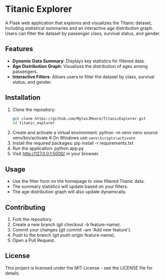 # Titanic Explorer

A Flask web application that explores and visualizes the Titanic dataset, including statistical summaries and an interactive age distribution graph. Users can filter the dataset by passenger class, survival status, and gender.

## Features

- **Dynamic Data Summary**: Displays key statistics for filtered data.
- **Age Distribution Graph**: Visualizes the distribution of ages among passengers.
- **Interactive Filters**: Allows users to filter the dataset by class, survival status, and gender.

## Installation

1. Clone the repository:
   ```bash
   git clone https://github.com/MylesJMoore/TitanicExplorer.git
   cd titanic_explorer
   ```
2. Create and activate a virtual environment:
   python -m venv venv
   source venv/bin/activate # On Windows use `venv\Scripts\activate`
3. Install the required packages:
   pip install -r requirements.txt
4. Run the application:
   python app.py
5. Visit http://127.0.0.1:5000/ in your browser.

## Usage

- Use the filter form on the homepage to view filtered Titanic data.
- The summary statistics will update based on your filters.
- The age distribution graph will also update dynamically.

## Contributing

1. Fork the repository.
2. Create a new branch (git checkout -b feature-name).
3. Commit your changes (git commit -am 'Add new feature').
4. Push to the branch (git push origin feature-name).
5. Open a Pull Request.

## License

This project is licensed under the MIT License - see the LICENSE file for details.

